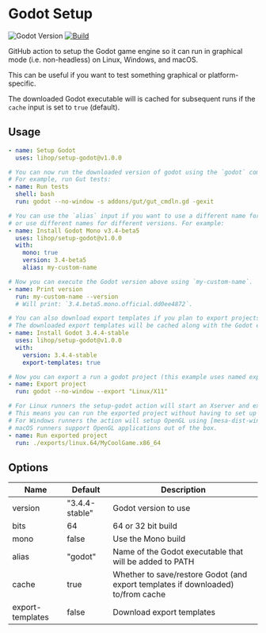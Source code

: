 # Godot Setup

![Godot Version](https://img.shields.io/badge/Godot-3.1+-blue.svg)
[![Build](https://github.com/lihop/setup-godot/actions/workflows/demo.yml/badge.svg?event=schedule)](https://github.com/lihop/setup-godot/actions/workflows/demo.yml)

GitHub action to setup the Godot game engine so it can run in graphical mode (i.e. non-headless) on Linux, Windows, and macOS.

This can be useful if you want to test something graphical or platform-specific.

The downloaded Godot executable will is cached for subsequent runs if the `cache` input is set to `true` (default).

## Usage

```yaml
- name: Setup Godot
  uses: lihop/setup-godot@v1.0.0

# You can now run the downloaded version of godot using the `godot` command in your other steps.
# For example, run Gut tests:
- name: Run tests
  shell: bash
  run: godot --no-window -s addons/gut/gut_cmdln.gd -gexit

# You can use the `alias` input if you want to use a different name for the Godot executable
# or use different names for different versions. For example:
- name: Install Godot Mono v3.4-beta5
  uses: lihop/setup-godot@v1.0.0
  with:
    mono: true
    version: 3.4-beta5
    alias: my-custom-name

# Now you can execute the Godot version above using `my-custom-name`.
- name: Print version
  run: my-custom-name --version
  # Will print: `3.4.beta5.mono.official.dd0ee4872`.

# You can also download export templates if you plan to export projects.
# The downloaded export templates will be cached along with the Godot executable if the `cache` input is set to `true` (default).
- name: Install Godot 3.4.4-stable
  uses: lihop/setup-godot@v1.0.0
  with:
    version: 3.4.4-stable
    export-templates: true

# Now you can export a run a godot project (this example uses named exports specified in the projects export_presets.cfg file).
- name: Export project
  run: godot --no-window --export "Linux/X11"

# For Linux runners the setup-godot action will start an Xserver and export the DISPLAY environment variable as appropriate.
# This means you can run the exported project without having to set up an Xserver or use `xvfb-run`.
# For Windows runners the action will setup OpenGL using [mesa-dist-win](https://github.com/pal1000/mesa-dist-win).
# macOS runners support OpenGL applications out of the box.
- name: Run exported project
  run: ./exports/linux.64/MyCoolGame.x86_64
```

## Options

| Name             | Default        | Description                                                                      |
| ---------------- | -------------- | -------------------------------------------------------------------------------- |
| version          | "3.4.4-stable" | Godot version to use                                                             |
| bits             | 64             | 64 or 32 bit build                                                               |
| mono             | false          | Use the Mono build                                                               |
| alias            | "godot"        | Name of the Godot executable that will be added to PATH                          |
| cache            | true           | Whether to save/restore Godot (and export templates if downloaded) to/from cache |
| export-templates | false          | Download export templates                                                        |
